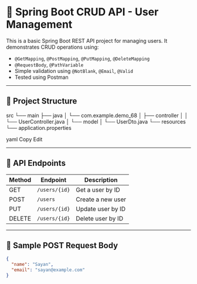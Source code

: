 # 🚀 Spring Boot CRUD API - User Management

This is a basic Spring Boot REST API project for managing users. It demonstrates CRUD operations using:
- `@GetMapping`, `@PostMapping`, `@PutMapping`, `@DeleteMapping`
- `@RequestBody`, `@PathVariable`
- Simple validation using `@NotBlank`, `@Email`, `@Valid`
- Tested using Postman

---

## 📁 Project Structure

src
└── main
├── java
│ └── com.example.demo_68
│ ├── controller
│ │ └── UserController.java
│ └── model
│ └── UserDto.java
└── resources
└── application.properties

yaml
Copy
Edit

---

## 🔧 API Endpoints

| Method | Endpoint       | Description            |
|--------|----------------|------------------------|
| GET    | `/users/{id}`  | Get a user by ID       |
| POST   | `/users`       | Create a new user      |
| PUT    | `/users/{id}`  | Update user by ID      |
| DELETE | `/users/{id}`  | Delete user by ID      |

---

## 🧪 Sample POST Request Body

```json
{
  "name": "Sayan",
  "email": "sayan@example.com"
}
